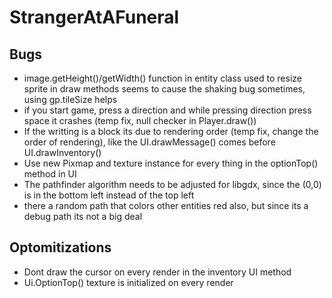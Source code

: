 # StrangerAtAFuneral

## Bugs

- image.getHeight()/getWidth() function in entity class used to resize sprite in draw methods seems to cause the shaking bug sometimes, using gp.tileSize helps
- if you start game, press a direction and while pressing direction press space it crashes (temp fix, null checker in Player.draw())
- If the writting is a block its due to rendering order (temp fix, change the order of rendering), like the UI.drawMessage() comes before UI.drawInventory()
- Use new Pixmap and texture instance for every thing in the optionTop() method in UI
- The pathfinder algorithm needs to be adjusted for libgdx, since the (0,0) is in the bottom left instead of the top left
- there a random path that colors other entities red also, but since its a debug path its not a big deal

## Optomitizations

- Dont draw the cursor on every render in the inventory UI method
- Ui.OptionTop() texture is initialized on every render



